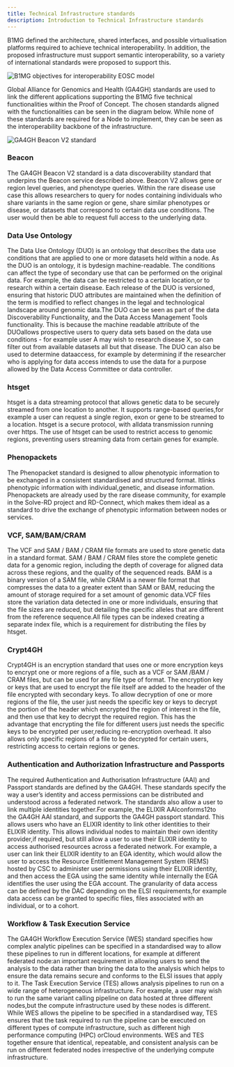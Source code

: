 ```yaml
---
title: Technical Infrastructure standards
description: Introduction to Technical Infrastructure standards
---
```


B1MG defined the architecture, shared interfaces, and possible virtualisation platforms required to achieve technical interoperability. In addition, the proposed infrastructure must support semantic interoperability, so a variety of international standards were proposed to support this.


<img src="{{ 'assets/img/standard-interoperability.jpg' | relative_url }}" class="m-2" style="max-width: 100%; max-height: 100%; vertical-align: middle" alt="B1MG objectives for interoperability EOSC model" />

Global Alliance for Genomics and Health (GA4GH) standards are used to link the different applications supporting the B1MG five technical functionalities within the Proof of Concept.  The chosen standards aligned with the functionalities can be seen in the diagram below.  While none of these standards are required for a Node to implement, they can be seen as the interoperability backbone of the infrastructure.

<img src="{{ 'assets/img/GA4GH-GIF.jpg' | relative_url }}" class="m-2" style="max-width: 100%; max-height: 100%; vertical-align: middle" alt="GA4GH Beacon V2 standard" />

<h3>Beacon</h3>
The GA4GH Beacon V2 standard is a data discoverability standard that underpins the Beacon service described above. Beacon V2 allows gene or region level queries, and phenotype queries. Within the rare disease use case this allows researchers to query for nodes containing individuals who share variants in the same region or gene, share similar phenotypes or disease, or datasets that correspond to certain data use conditions.  The user would then be able to request full access to the underlying data.

<h3>Data Use Ontology</h3>
The Data Use Ontology (DUO) is an ontology that describes the data use conditions that are applied to one or more datasets held within a node. As the DUO is an ontology, it is bydesign machine-readable. The conditions can affect the type of secondary use that can be performed on the original data. For example, the data can be restricted to a certain location,or to research within a certain disease. Each release of the DUO is versioned, ensuring that historic DUO attributes are maintained when the definition of the term is modified to reflect changes in the legal and technological landscape around genomic data.The DUO can be seen as part of the data Discoverability Functionality, and the Data Access Management Tools functionality. This is because the machine readable attribute of the DUOallows prospective users to query data sets based on the data use conditions - for example user A may wish to research disease X, so can filter out from available datasets all but that disease. The DUO can also be used to determine dataaccess, for example by determining if the researcher who is applying for data access intends to use the data for a purpose allowed by the Data Access Committee or data controller.

<h3>htsget</h3>
htsget is a data streaming protocol that allows genetic data to be securely streamed from one location to another. It supports range-based queries,for example a user can request a single region, exon or gene to be streamed to a location. htsget is a secure protocol, with alldata transmission running over https. The use of htsget can be used to restrict access to genomic regions, preventing users streaming data from certain genes for example.

<h3>Phenopackets</h3>
The Phenopacket standard is designed to allow phenotypic information to be exchanged in a consistent standardised and structured format. Itlinks phenotypic information with individual,genetic, and disease information. Phenopackets are already used by the rare disease community, for example in the Solve-RD project and RD-Connect, which makes them ideal as a standard to drive the exchange of phenotypic information between nodes or services.

<h3>VCF, SAM/BAM/CRAM</h3>
The VCF and SAM / BAM / CRAM file formats are used to store genetic data in a standard format. SAM / BAM / CRAM files store the complete genetic data for a genomic region, including the depth of coverage for aligned data across these regions, and the quality of the sequenced reads. BAM is a binary version of a SAM file, while CRAM is a newer file format that compresses the data to a greater extent than SAM or BAM, reducing the amount of storage required for a set amount of genomic data.VCF files store the variation data detected in one or more individuals, ensuring that the file sizes are reduced, but detailing the specific alleles that are different from the reference sequence.All file types can be indexed creating a separate index file, which is a requirement for distributing the files by htsget.

<h3>Crypt4GH</h3>
Crypt4GH is an encryption standard that uses one or more encryption keys to encrypt one or more regions of a file, such as a VCF or SAM /BAM / CRAM files, but can be used for any file type of format. The encryption key or keys that are used to encrypt the file itself are added to the header of the file encrypted with secondary keys. To allow decryption of one or more regions of the file, the user just needs the specific key or keys to decrypt the portion of the header which encrypted the region of interest in the file, and then use that key to decrypt the required region. This has the advantage that encrypting the file for different users just needs the specific keys to be encrypted per user,reducing re-encryption overhead. It also allows only specific regions of a file to be decrypted for certain users, restricting access to certain regions or genes.

<h3>Authentication and Authorization Infrastructure and Passports</h3>
The required Authentication and Authorisation Infrastructure (AAI) and Passport standards are defined by the GA4GH. These standards specify the way a user’s identity and access permissions can be distributed and understood across a federated network. The standards also allow a user to link multiple identities together.For example, the ELIXIR AAIconforms12to the GA4GH AAI standard, and supports the GA4GH passport standard. This allows users who have an ELIXIR identity to link other identities to their ELIXIR identity. This allows individual nodes to maintain their own identity provider,if required, but still allow a user to use their ELIXIR identity to access authorised resources across a federated network. For example, a user can link their ELIXIR identity to an EGA identity, which would allow the user to access the Resource Entitlement Management System (REMS) hosted by CSC to administer user permissions using their ELIXIR identity, and then access the EGA using the same identity while internally the EGA identifies the user using the EGA account. The granularity of data access can be defined by the DAC depending on the ELSI requirements,for example data access can be granted to specific files, files associated with an individual, or to a cohort.

<h3>Workflow & Task Execution Service</h3>
The GA4GH Workflow Execution Service (WES) standard specifies how complex analytic pipelines can be specified in a standardised way to allow these pipelines to run in different locations, for example at different federated node:an important requirement in allowing users to send the analysis to the data rather than bring the data to the analysis which helps to ensure the data remains secure and conforms to the ELSI issues that apply to it. The Task Execution Service (TES) allows analysis pipelines to run on a wide range of heterogeneous infrastructure. For example, a user may wish to run the same variant calling pipeline on data hosted at three different nodes,but the compute infrastructure used by these nodes is different. While WES allows the pipeline to be specified in a standardised way, TES ensures that the task required to run the pipeline can be executed on different types of compute infrastructure, such as different high performance computing (HPC) orCloud environments. WES and TES together ensure that identical, repeatable, and consistent analysis can be run on different federated nodes irrespective of the underlying compute infrastructure.





